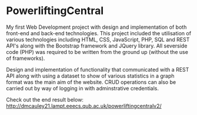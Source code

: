 # PowerliftingCentral
My first Web Development project with design and implementation of both front-end and back-end technologies.
This project included the utilisation of various technologies including HTML, CSS, JavaScript, PHP, SQL and REST API's along with the Bootstrap framework and JQuery library. All severside code (PHP) was required to be written from the ground up (without the use of frameworks). 

Design and implementation of functionality that communicated with a REST API along with using a dataset to show of various statistics in a graph format was the main aim of the website. CRUD operations can also be carried out by way of logging in with adminstrative credentials. 

Check out the end result below:
http://dmcauley21.lampt.eeecs.qub.ac.uk/powerliftingcentralv2/
